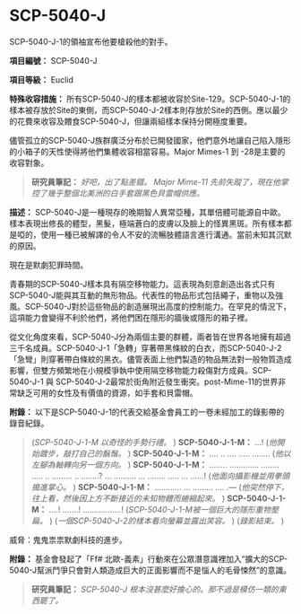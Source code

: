 # SCP-5040-J
                        




SCP-5040-J-1的領袖宣布他要槍殺他的對手。



**項目編號：** SCP-5040-J

**項目等級：** Euclid

**特殊收容措施：** 所有SCP-5040-J的樣本都被收容於Site-129。SCP-5040-J-1的樣本被存放於Site的東側，而SCP-5040-J-2樣本則存放於Site的西側。應以最少的花費來收容及餵食SCP-5040-J，但讓兩組樣本保持分開極度重要。

儘管孤立的SCP-5040-J族群廣泛分布於已開發國家，他們意外地讓自己陷入隱形的小箱子的天性使得將他們集體收容相當容易。Major Mimes-1 到 -28是主要的收容對象。


> **研究員筆記：** *好吧，出了點差錯。 Major Mime-11 先前失蹤了，現在他掌控了幾乎整個北美洲的白手套跟黑色貝雷帽供應。* 
> 

**描述：** SCP-5040-J是一種現存的晚期智人異常亞種，其單倍體可能源自中歐。樣本表現出修長的體型，黑髮，極端蒼白的皮膚以及臉上的怪異黑斑。所有樣本都是啞的，使用一種已被解譯的令人不安的流暢肢體語言進行溝通。當前未知其沉默的原因。



現在是默劇犯罪時間。



青春期的SCP-5040-J樣本具有隔空移物能力。這表現為刻意創造出各式只有SCP-5040-J能與其互動的無形物品。代表性的物品形式包括繩子，重物以及強風。SCP-5040-J對於這些物品的創造展現出高度的控制能力。在罕見的情況下，這項能力會變得不利於他們，將他們困在隱形的牆後或隱形的箱子裡。

從文化角度來看，SCP-5040-J分為兩個主要的群體，兩者皆在世界各地擁有超過三千名成員。SCP-5040-J-1「急轉」穿著帶黑條紋的白衣，而SCP-5040-J-2「急彎」則穿著帶白條紋的黑衣。儘管表面上他們製造的物品無法對一般物質造成影響，但雙方頻繁地在小規模爭執中使用隔空移物能力殺傷對方成員。SCP-5040-J-1 與 SCP-5040-J-2最常於街角附近發生衝突。post-Mime-11的世界非常缺乏可用的女性及有價值的資源，如手套和貝雷帽。

**附錄：** 以下是SCP-5040-J-1的代表交給基金會員工的一卷未經加工的錄影帶的錄音紀錄。


> (*SCP-5040-J-1-M 以奇怪的手勢行禮。* )
**SCP-5040-J-1-M：** ...!
(*他開始踱步，敲打自己的鬍鬚。* )
**SCP-5040-J-1-M：** .... .. .... ..... ........
(*他以左腳為軸轉向另一個方向。* )
**SCP-5040-J-1-M：** ........ ............. ........ ..... .. ......... .. ........? ... .......... ... ........ ..... ... ......!
(*他面向攝影機並用拳頭搗進掌心。* )
**SCP-5040-J-1-M：** ............ ... ......... .... .—
(*他突然停下，往上看，然後因上方不斷接近的未知物體而蜷縮起來。* )
**SCP-5040-J-1-M：** ....! .......! .................!
(*SCP-5040-J-1-M被一個巨大的隱形重物壓扁。* )
(*一個SCP-5040-J-2的樣本看向螢幕並露出笑容。* )
(*錄影結束。* )
> 



威脅：鬼鬼祟祟默劇科技的進步。



**附錄：** 基金會發起了「Ff# 北歐-義素」行動來在公眾潛意識裡加入”擴大的SCP-5040-J幫派鬥爭只會對人類造成巨大的正面影響而不是惱人的毛骨悚然”的意識。


> **研究員筆記：** *SCP-5040-J 根本沒甚麼好擔心的。那不過是模仿一類的東西罷了。* 
> 



                    